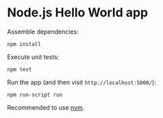 # Node.js Hello World app 

Assemble dependencies:

    npm install

Execute unit tests:

    npm test

Run the app (and then visit `http://localhost:5000/`):

    npm run-script run

Recommended to use [nvm](https://github.com/creationix/nvm).

